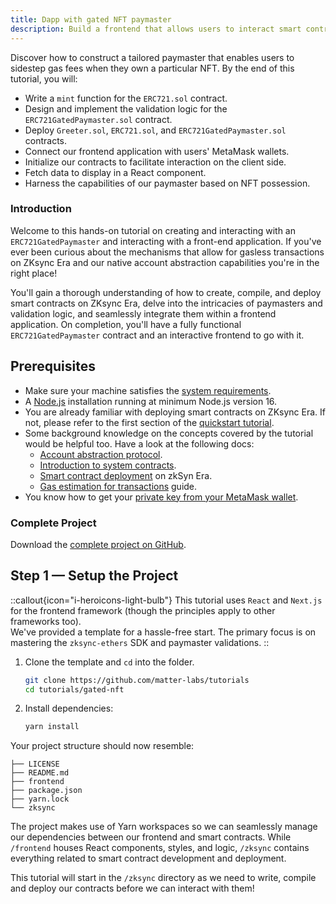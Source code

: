 ```yaml
---
title: Dapp with gated NFT paymaster
description: Build a frontend that allows users to interact smart contracts with zero transaction fees if they hold an NFT.
---
```


Discover how to construct a tailored paymaster that enables users to sidestep gas fees when they own a particular NFT.
By the end of this tutorial, you will:

- Write a `mint` function for the `ERC721.sol` contract.
- Design and implement the validation logic for the `ERC721GatedPaymaster.sol` contract.
- Deploy `Greeter.sol`, `ERC721.sol`, and `ERC721GatedPaymaster.sol` contracts.
- Connect our frontend application with users' MetaMask wallets.
- Initialize our contracts to facilitate interaction on the client side.
- Fetch data to display in a React component.
- Harness the capabilities of our paymaster based on NFT possession.

### Introduction

Welcome to this hands-on tutorial on creating and interacting with an `ERC721GatedPaymaster` and interacting with a
front-end application.
If you've ever been curious about the mechanisms that allow for gasless transactions
on ZKsync Era and our native account abstraction capabilities you're in the right place!

You'll gain a thorough understanding of how to create, compile, and deploy smart contracts on ZKsync Era, delve into the
intricacies of paymasters and validation logic, and seamlessly integrate them within a frontend application. On
completion, you'll have a fully functional `ERC721GatedPaymaster` contract and an interactive frontend to go with it.

## Prerequisites

- Make sure your machine satisfies the [system requirements](https://github.com/matter-labs/era-compiler-solidity/tree/main#system-requirements).
- A [Node.js](https://nodejs.org/en/download) installation running at minimum Node.js version 16.
- You are already familiar with deploying smart contracts on ZKsync Era.
  If not, please refer to the first section of the [quickstart tutorial](https://docs.zksync.io/build/start-coding/quick-start).
- Some background knowledge on the concepts covered by the tutorial would be helpful too. Have a look at the following
  docs:
  - [Account abstraction protocol](https://docs.zksync.io/build/developer-reference/account-abstraction/design).
  - [Introduction to system contracts](https://docs.zksync.io/build/developer-reference/era-contracts/system-contracts).
  - [Smart contract deployment](https://docs.zksync.io/build/developer-reference/ethereum-differences/contract-deployment) on zkSyn Era.
  - [Gas estimation for transactions](https://docs.zksync.io/build/developer-reference/fee-model#gas-estimation-for-transactions) guide.
- You know how to get your [private key from your MetaMask wallet](https://support.metamask.io/hc/en-us/articles/360015289632-How-to-export-an-account-s-private-key).

### Complete Project

Download the [complete project on GitHub](https://github.com/matter-labs/tutorials/tree/main/gated-nft).

## Step 1 — Setup the Project

::callout{icon="i-heroicons-light-bulb"}
This tutorial uses `React` and `Next.js` for the frontend framework (though the principles apply to other frameworks
  too).</br>
We've provided a template for a hassle-free start. The primary focus is on mastering the `zksync-ethers` SDK and
paymaster validations.
::

1. Clone the template and `cd` into the folder.

    ```bash
    git clone https://github.com/matter-labs/tutorials
    cd tutorials/gated-nft
    ```

1. Install dependencies:

    ```bash
    yarn install
    ```

Your project structure should now resemble:

```text
├── LICENSE
├── README.md
├── frontend
├── package.json
├── yarn.lock
└── zksync
```

The project makes use of Yarn workspaces so we can seamlessly manage our dependencies between our frontend and smart
contracts. While `/frontend` houses React components, styles, and logic, `/zksync` contains everything related to smart
contract development and deployment.

This tutorial will start in the `/zksync` directory as we need to write, compile
and deploy our contracts before we can interact with them!
